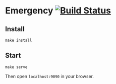 # Emergency [![Build Status](https://travis-ci.org/BustByte/emergency.bustbyte.no.svg?branch=master)](https://travis-ci.org/BustByte/emergency.bustbyte.no)

## Install
```
make install
```

## Start
```
make serve
```
Then open `localhost:9090` in your browser.

